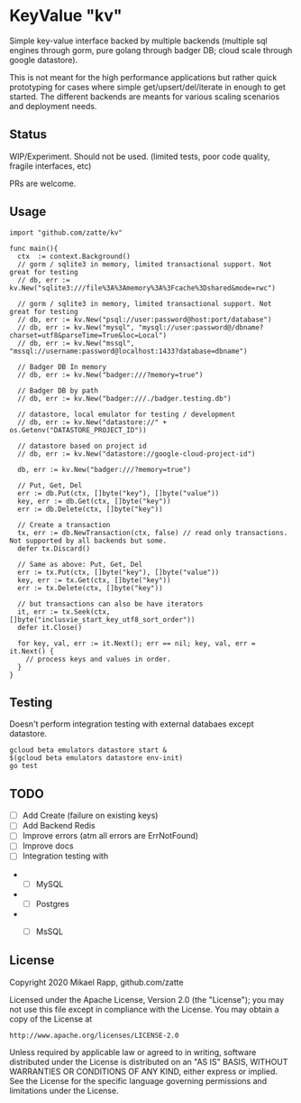 # KeyValue "kv"
Simple key-value interface backed by multiple backends (multiple sql engines through gorm, pure golang through badger DB; cloud scale through google datastore). 

This is not meant for the high performance applications but rather quick prototyping for cases where simple get/upsert/del/iterate in enough to get started. The different backends are meants for various scaling scenarios  and deployment needs. 

## Status
WIP/Experiment. Should not be used. (limited tests, poor code quality, fragile interfaces, etc)

PRs are welcome.

## Usage 

```golang
import "github.com/zatte/kv"

func main(){
  ctx  := context.Background()
  // gorm / sqlite3 in memory, limited transactional support. Not great for testing
  // db, err := kv.New("sqlite3:///file%3A%3Amemory%3A%3Fcache%3Dshared&mode=rwc")

  // gorm / sqlite3 in memory, limited transactional support. Not great for testing
  // db, err := kv.New("psql://user:password@host:port/database")
  // db, err := kv.New("mysql", "mysql://user:password@/dbname?charset=utf8&parseTime=True&loc=Local")
  // db, err := kv.New("mssql", "mssql://username:password@localhost:1433?database=dbname")

  // Badger DB In memory
  // db, err := kv.New("badger:///?memory=true")

  // Badger DB by path
  // db, err := kv.New("badger:///./badger.testing.db")

  // datastore, local emulator for testing / development
  // db, err := kv.New("datastore://" + os.Getenv("DATASTORE_PROJECT_ID"))

  // datastore based on project id
  // db, err := kv.New("datastore://google-cloud-project-id")

  db, err := kv.New("badger:///?memory=true")

  // Put, Get, Del
  err := db.Put(ctx, []byte("key"), []byte("value"))
  key, err := db.Get(ctx, []byte("key"))
  err := db.Delete(ctx, []byte("key"))
  
  // Create a transaction
  tx, err := db.NewTransaction(ctx, false) // read only transactions. Not supported by all backends but some. 
  defer tx.Discard()

  // Same as above: Put, Get, Del
  err := tx.Put(ctx, []byte("key"), []byte("value"))
  key, err := tx.Get(ctx, []byte("key"))
  err := tx.Delete(ctx, []byte("key"))

  // but transactions can also be have iterators 
  it, err := tx.Seek(ctx, []byte("inclusvie_start_key_utf8_sort_order"))
  defer it.Close()

  for key, val, err := it.Next(); err == nil; key, val, err = it.Next() {
    // process keys and values in order.
  }
}

```

## Testing

Doesn't perform integration testing with external databaes except datastore.

``` shell
gcloud beta emulators datastore start & 
$(gcloud beta emulators datastore env-init)
go test
```

## TODO
- [ ] Add Create (failure on existing keys)
- [ ] Add Backend Redis
- [ ] Improve errors (atm all errors are ErrNotFound)
- [ ] Improve docs
- [ ] Integration testing with 
- - [ ] MySQL
- - [ ] Postgres
- - [ ] MsSQL


## License
Copyright 2020 Mikael Rapp, github.com/zatte

Licensed under the Apache License, Version 2.0 (the "License");
you may not use this file except in compliance with the License.
You may obtain a copy of the License at

    http://www.apache.org/licenses/LICENSE-2.0

Unless required by applicable law or agreed to in writing, software
distributed under the License is distributed on an "AS IS" BASIS,
WITHOUT WARRANTIES OR CONDITIONS OF ANY KIND, either express or implied.
See the License for the specific language governing permissions and
limitations under the License.
